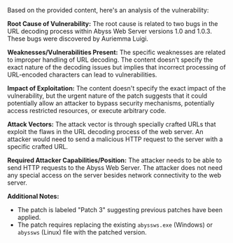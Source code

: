 Based on the provided content, here's an analysis of the vulnerability:

**Root Cause of Vulnerability:**
The root cause is related to two bugs in the URL decoding process within Abyss Web Server versions 1.0 and 1.0.3. These bugs were discovered by Auriemma Luigi.

**Weaknesses/Vulnerabilities Present:**
The specific weaknesses are related to improper handling of URL decoding. The content doesn't specify the exact nature of the decoding issues but implies that incorrect processing of URL-encoded characters can lead to vulnerabilities.

**Impact of Exploitation:**
The content doesn't specify the exact impact of the vulnerability, but the urgent nature of the patch suggests that it could potentially allow an attacker to bypass security mechanisms, potentially access restricted resources, or execute arbitrary code.

**Attack Vectors:**
The attack vector is through specially crafted URLs that exploit the flaws in the URL decoding process of the web server. An attacker would need to send a malicious HTTP request to the server with a specific crafted URL.

**Required Attacker Capabilities/Position:**
The attacker needs to be able to send HTTP requests to the Abyss Web Server. The attacker does not need any special access on the server besides network connectivity to the web server.

**Additional Notes:**
- The patch is labeled "Patch 3" suggesting previous patches have been applied.
- The patch requires replacing the existing `abyssws.exe` (Windows) or `abyssws` (Linux) file with the patched version.